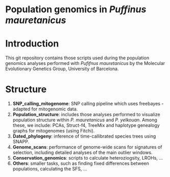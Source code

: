 # Population genomics in _Puffinus mauretanicus_

# Introduction

This git repository contains those scripts used during the population genomics analyses performed with _Pufifnus mauretanicus_ by the Molecular Evolutionary Genetics Group, University of Barcelona.


# Structure

1. **SNP_calling_mitogenome**: SNP calling pipeline which uses freebayes - adapted for mitogenomic data.
2. **Population_structure**: includes those analyses performed to visualize population structure within *P. mauretanicus* and *P. yelkouan*. Among these, we include: PCAs, Struct-f4, TreeMix and haplotype genealogy graphs for mitogenomes (using Fitchi).
3. **Dated_phylogeny**: inference of time-callibrated species trees using SNAPP.
4. **Genome_scans**: performance of genome-wide scans for signatures of selection, including detailed analyses of the main outlier windows.
5. **Conservation_genomics**: scripts to calculate heteroziogsity, LROHs, ...
6. **Others**: smaller tasks, such as finding fixed differences between populations, calculating the SFS, ...

